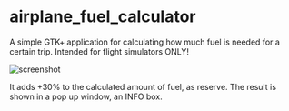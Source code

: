 # airplane_fuel_calculator
A simple GTK+ application for calculating how much fuel is needed for a certain trip. Intended for flight simulators ONLY!

![screenshot](http://coinsh.red/p/airplane.jpg)

It adds +30% to the calculated amount of fuel, as reserve. The result is shown in a pop up window, an INFO box.

